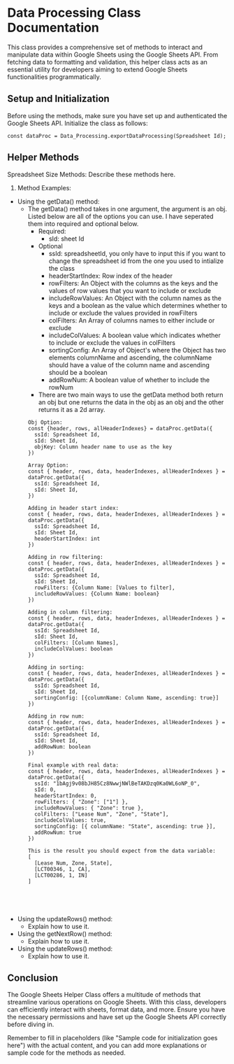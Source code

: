# Data Processing Class Documentation

This class provides a comprehensive set of methods to interact and manipulate data within Google Sheets using the Google Sheets API. From fetching data to formatting and validation, this helper class acts as an essential utility for developers aiming to extend Google Sheets functionalities programmatically.

## Setup and Initialization

Before using the methods, make sure you have set up and authenticated the Google Sheets API. Initialize the class as follows:
```
const dataProc = Data_Processing.exportDataProcessing(Spreadsheet Id);
```

## Helper Methods
Spreadsheet Size Methods: Describe these methods here.
1. Method Examples:
  - Using the getData() method:
    - The getData() method takes in one argument, the argument is an obj. Listed below are all of the options you can use. I have seperated them into required and optional below.
      - Required:
        - sId: sheet Id
      - Optional
        - ssId: spreadsheetId, you only have to input this if you want to change the spreadsheet id from the one you used to intialize the class
        - headerStartIndex: Row index of the header
        - rowFilters: An Object with the columns as the keys and the values of row values that you want to include or exclude
        - includeRowValues: An Object with the column names as the keys and a boolean as the value which determines whether to include or exclude the values provided in rowFilters
        - colFilters: An Array of columns names to either include or exclude
        - includeColValues: A boolean value which indicates whether to include or exclude the values in colFilters
        - sortingConfig: An Array of Object's where the Object has two elements columnName and ascending, the columnName should have a value of the column name and ascending should be a boolean
        - addRowNum: A boolean value of whether to include the rowNum
      - There are two main ways to use the getData method both return an obj but one returns the data in the obj as an obj and the other returns it as a 2d array.
      ```
      Obj Option:
      const {header, rows, allHeaderIndexes} = dataProc.getData({
        ssId: Spreadsheet Id,
        sId: Sheet Id,
        objKey: Column header name to use as the key
      })

      Array Option:
      const { header, rows, data, headerIndexes, allHeaderIndexes } = dataProc.getData({
        ssId: Spreadsheet Id,
        sId: Sheet Id,
      })

      Adding in header start index:
      const { header, rows, data, headerIndexes, allHeaderIndexes } = dataProc.getData({
        ssId: Spreadsheet Id,
        sId: Sheet Id,
        headerStartIndex: int
      })

      Adding in row filtering:
      const { header, rows, data, headerIndexes, allHeaderIndexes } = dataProc.getData({
        ssId: Spreadsheet Id,
        sId: Sheet Id,
        rowFilters: {Column Name: [Values to filter],
        includeRowValues: {Column Name: boolean}
      })

      Adding in column filtering:
      const { header, rows, data, headerIndexes, allHeaderIndexes } = dataProc.getData({
        ssId: Spreadsheet Id,
        sId: Sheet Id,
        colFilters: [Column Names],
        includeColValues: boolean
      })

      Adding in sorting:
      const { header, rows, data, headerIndexes, allHeaderIndexes } = dataProc.getData({
        ssId: Spreadsheet Id,
        sId: Sheet Id,
        sortingConfig: [{columnName: Column Name, ascending: true}]
      })

      Adding in row num:
      const { header, rows, data, headerIndexes, allHeaderIndexes } = dataProc.getData({
        ssId: Spreadsheet Id,
        sId: Sheet Id,
        addRowNum: boolean
      })

      Final example with real data:
      const { header, rows, data, headerIndexes, allHeaderIndexes } = dataProc.getData({
        ssId: "1bAgj9v08bJH85Cz8NwwjNWlBeTAKDzq0Ka0WL6oNP_0",
        sId: 0,
        headerStartIndex: 0,
        rowFilters: { "Zone": ["1"] },
        includeRowValues: { "Zone": true },
        colFilters: ["Lease Num", "Zone", "State"],
        includeColValues: true,
        sortingConfig: [{ columnName: "State", ascending: true }],
        addRowNum: true
      })

      This is the result you should expect from the data variable:
      [
        [Lease Num, Zone, State],
        [LCT00346, 1, CA],
        [LCT00286, 1, IN]
      ]

      
      

      
      ```
  - Using the updateRows() method: 
    - Explain how to use it.
  - Using the getNextRow() method: 
    - Explain how to use it.
  - Using the updateRows() method: 
    - Explain how to use it.

## Conclusion
The Google Sheets Helper Class offers a multitude of methods that streamline various operations on Google Sheets. With this class, developers can efficiently interact with sheets, format data, and more. Ensure you have the necessary permissions and have set up the Google Sheets API correctly before diving in.


Remember to fill in placeholders (like "Sample code for initialization goes here") with the actual content, and you can add more explanations or sample code for the methods as needed.
